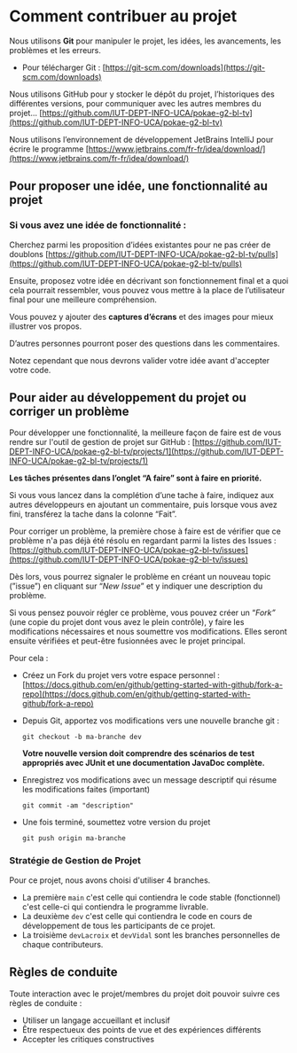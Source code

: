 # Comment contribuer au projet

Nous utilisons **Git** pour manipuler le projet, les idées, les avancements, les problèmes et les erreurs.

- Pour télécharger Git : [https://git-scm.com/downloads](https://git-scm.com/downloads)

Nous utilisons GitHub pour y stocker le dépôt du projet, l’historiques des différentes versions, pour communiquer avec les autres membres du projet… [https://github.com/IUT-DEPT-INFO-UCA/pokae-g2-bl-tv](https://github.com/IUT-DEPT-INFO-UCA/pokae-g2-bl-tv)

Nous utilisons l’environnement de développement JetBrains IntelliJ pour écrire le programme [https://www.jetbrains.com/fr-fr/idea/download/](https://www.jetbrains.com/fr-fr/idea/download/)

## Pour proposer une idée, une fonctionnalité au projet

### Si vous avez une idée de fonctionnalité :

Cherchez parmi les proposition d’idées existantes pour ne pas créer de doublons [https://github.com/IUT-DEPT-INFO-UCA/pokae-g2-bl-tv/pulls](https://github.com/IUT-DEPT-INFO-UCA/pokae-g2-bl-tv/pulls)

Ensuite, proposez votre idée en décrivant son fonctionnement final et a quoi cela pourrait ressembler, vous pouvez vous mettre à la place de l’utilisateur final pour une meilleure compréhension.

Vous pouvez y ajouter des **captures d’écrans** et des images pour mieux illustrer vos propos.

D’autres personnes pourront poser des questions dans les commentaires.

Notez cependant que nous devrons valider votre idée avant d'accepter votre code.

## Pour aider au développement du projet ou corriger un problème

Pour développer une fonctionnalité, la meilleure façon de faire est de vous rendre sur l'outil de gestion de projet sur GitHub : [https://github.com/IUT-DEPT-INFO-UCA/pokae-g2-bl-tv/projects/1](https://github.com/IUT-DEPT-INFO-UCA/pokae-g2-bl-tv/projects/1)

**Les tâches présentes dans l’onglet “A faire” sont à faire en priorité.**

Si vous vous lancez dans la complétion d’une tache à faire, indiquez aux autres développeurs en ajoutant un commentaire, puis lorsque vous avez fini, transférez la tache dans la colonne “Fait”.

Pour corriger un problème, la première chose à faire est de vérifier que ce problème n'a pas déjà été résolu en regardant parmi la listes des Issues : [https://github.com/IUT-DEPT-INFO-UCA/pokae-g2-bl-tv/issues](https://github.com/IUT-DEPT-INFO-UCA/pokae-g2-bl-tv/issues)

Dès lors, vous pourrez signaler le problème en créant un nouveau topic (”issue”) en cliquant sur “*New Issue*” et y indiquer une description du problème.

Si vous pensez pouvoir régler ce problème, vous pouvez créer un “*Fork”* (une copie du projet dont vous avez le plein contrôle), y faire les modifications nécessaires et nous soumettre vos modifications. Elles seront ensuite vérifiées et peut-être fusionnées avec le projet principal.

Pour cela :

- Créez un Fork du projet vers votre espace personnel : [https://docs.github.com/en/github/getting-started-with-github/fork-a-repo](https://docs.github.com/en/github/getting-started-with-github/fork-a-repo)
- Depuis Git, apportez vos modifications vers une nouvelle branche git :
    
    `git checkout -b ma-branche dev`
    
    **Votre nouvelle version doit comprendre des scénarios de test appropriés avec JUnit et une documentation JavaDoc complète.**
    
- Enregistrez vos modifications avec un message descriptif qui résume les modifications faites (important)
    
    `git commit -am "description"`
    
- Une fois terminé, soumettez votre version du projet
    
    `git push origin ma-branche`
    

### **Stratégie de Gestion de Projet**

Pour ce projet, nous avons choisi d'utiliser 4 branches.

- La première `main` c'est celle qui contiendra le code stable (fonctionnel) c'est celle-ci qui contiendra le programme livrable.
- La deuxième `dev` c'est celle qui contiendra le code en cours de développement de tous les participants de ce projet.
- La troisième `devLacroix` et `devVidal` sont les branches personnelles de chaque contributeurs.

## Règles de conduite

Toute interaction avec le projet/membres du projet doit pouvoir suivre ces règles de conduite :

- Utiliser un langage accueillant et inclusif
- Être respectueux des points de vue et des expériences différents
- Accepter les critiques constructives
